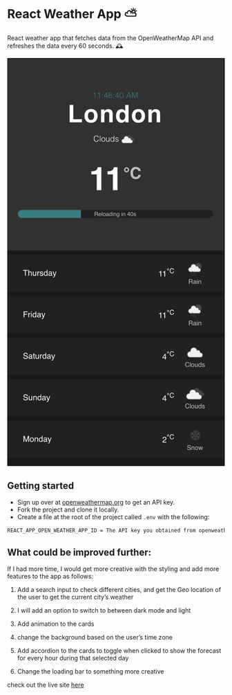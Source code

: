 # React Weather App ⛅️ 

React weather app that fetches data from the OpenWeatherMap API and refreshes the data every 60 seconds. 🕰 

![Home page](images/app_screenshot.png)

## Getting started

- Sign up over at [openweathermap.org](https://openweathermap.org/appid) to get an API key.
- Fork the project and clone it locally.
- Create a file at the root of the project called `.env` with the following:

```sh
REACT_APP_OPEN_WEATHER_APP_ID = The API key you obtained from openweathermap.org
```

## What could be improved further:

If I had more time, I would get more creative with the styling and add more features to the app as follows:
1. Add a search input to check different cities, and get the Geo location of the user to get the current city’s weather

2. I will add an option to switch to between dark mode and light
3. Add animation to the cards
4. change the background based on the user’s time zone
5. Add accordion to the cards to toggle when clicked to show the forecast for every hour during that selected day
6. Change the loading bar to something more creative



check out the live site [here](https://boring-brown-042862.netlify.app/)

